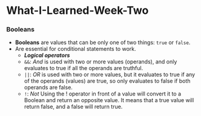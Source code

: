 # What-I-Learned-Week-Two

### Booleans
  - **Booleans** are values that can be only one of two things: `true` or `false`.
  - Are essential for conditional statements to work.
    - ***Logical operators***
    - `&&`: *And* is used with two or more values (operands), and only evaluates to true if all the operands are truthful.
    - `||`: *OR* is used with two or more values, but it evaluates to true if any of the operands (values) are true, so only evaluates to false if both operands are false.
    - `!`: *Not* Using the ! operator in front of a value will convert it to a Boolean and return an opposite value. It means that a true value will return false, and a false will return true.

